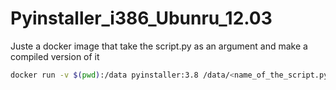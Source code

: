 # Pyinstaller_i386_Ubunru_12.03

Juste a docker image that take the script.py as an argument and make a compiled version of it

```Bash
docker run -v $(pwd):/data pyinstaller:3.8 /data/<name_of_the_script.py> /data/<path/to/imgage.png>
```
 
